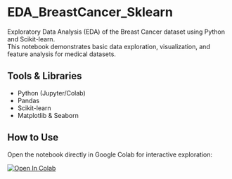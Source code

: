 # EDA_BreastCancer_Sklearn

Exploratory Data Analysis (EDA) of the Breast Cancer dataset using Python and Scikit-learn.  
This notebook demonstrates basic data exploration, visualization, and feature analysis for medical datasets.

## Tools & Libraries
- Python (Jupyter/Colab)
- Pandas
- Scikit-learn
- Matplotlib & Seaborn

## How to Use
Open the notebook directly in Google Colab for interactive exploration:

[![Open In Colab](https://colab.research.google.com/assets/colab-badge.svg)](https://colab.research.google.com/github/Alfredo-Martin-Gil/EDA_BreastCancer_Sklearn/blob/main/EDA_BreastCancer.ipynb)


